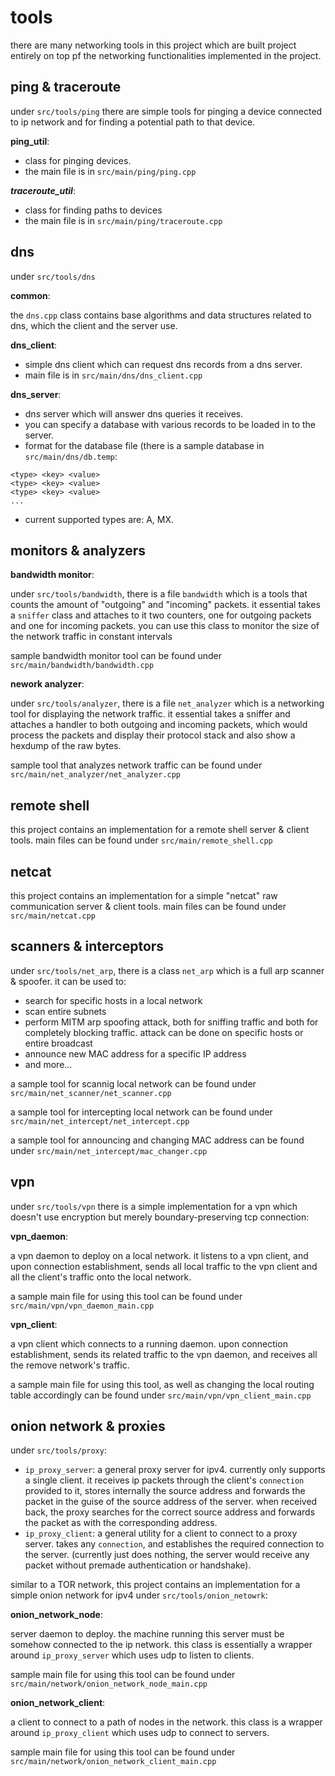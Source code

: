 # tools
there are many networking tools in this project which are built project entirely on top pf the networking functionalities implemented in the project.

## ping & traceroute
under `src/tools/ping` there are simple tools for pinging a device connected to ip network and for finding a potential path to that device.

**ping_util**:

- class for pinging devices.
- the main file is in `src/main/ping/ping.cpp`

***traceroute_util***:

- class for finding paths to devices
- the main file is in `src/main/ping/traceroute.cpp`

## dns
under `src/tools/dns`

**common**:

the `dns.cpp` class contains base algorithms and data structures related to dns, which the client and the server use.

**dns_client**:
- simple dns client which can request dns records from a dns server.
- main file is in `src/main/dns/dns_client.cpp`

**dns_server**:
- dns server which will answer dns queries it receives.
- you can specify a database with various records to be loaded in to the server.
- format for the database file (there is a sample database in `src/main/dns/db.temp`:
```
<type> <key> <value>
<type> <key> <value>
<type> <key> <value>
...
```
- current supported types are: A, MX.

## monitors & analyzers

**bandwidth monitor**:

under `src/tools/bandwidth`, there is a file `bandwidth` which is a tools that counts the amount of "outgoing" and "incoming" packets. it essential takes a `sniffer` class and attaches to it two counters, one for outgoing packets and one for incoming packets. you can use this class to monitor the size of the network traffic in constant intervals

sample bandwidth monitor tool can be found under `src/main/bandwidth/bandwidth.cpp`

**nework analyzer**:

under `src/tools/analyzer`, there is a file `net_analyzer` which is a networking tool for displaying the network traffic. it essential takes a sniffer and attaches a handler to both outgoing and incoming packets, which would process the packets and display their protocol stack and also show a hexdump of the raw bytes.

sample tool that analyzes network traffic can be found under `src/main/net_analyzer/net_analyzer.cpp`


## remote shell

this project contains an implementation for a remote shell server & client tools. main files can be found under `src/main/remote_shell.cpp`

## netcat

this project contains an implementation for a simple "netcat" raw communication server & client tools. main files can be found under `src/main/netcat.cpp`

## scanners & interceptors

under `src/tools/net_arp`, there is a class `net_arp` which is a full arp scanner & spoofer. it can be used to:
* search for specific hosts in a local network
* scan entire subnets
* perform MITM arp spoofing attack, both for sniffing traffic and both for completely blocking traffic. attack can be done on specific hosts or entire broadcast
* announce new MAC address for a specific IP address
* and more...

a sample tool for scannig local network can be found under `src/main/net_scanner/net_scanner.cpp`

a sample tool for intercepting local network can be found under `src/main/net_intercept/net_intercept.cpp`

a sample tool for announcing and changing MAC address can be found under `src/main/net_intercept/mac_changer.cpp`

## vpn
under `src/tools/vpn` there is a simple implementation for a vpn which doesn't use encryption but merely boundary-preserving tcp connection:

**vpn_daemon**:

a vpn daemon to deploy on a local network. it listens to a vpn client, and upon connection establishment, sends all local traffic to the vpn client and all the client's traffic onto the local network.

a sample main file for using this tool can be found under `src/main/vpn/vpn_daemon_main.cpp`

**vpn_client**:

a vpn client which connects to a running daemon. upon connection establishment, sends its related traffic to the vpn daemon, and receives all the remove network's traffic.

a sample main file for using this tool, as well as changing the local routing table accordingly can be found under `src/main/vpn/vpn_client_main.cpp`

## onion network & proxies

under `src/tools/proxy`:

* `ip_proxy_server`: a general proxy server for ipv4. currently only supports a single client. it receives ip packets through the client's `connection` provided to it, stores internally the source address and forwards the packet in the guise of the source address of the server. when received back, the proxy searches for the correct source address and forwards the packet as with the corresponding address.
* `ip_proxy_client`: a general utility for a client to connect to a proxy server. takes any `connection`, and establishes the required connection to the server. (currently just does nothing, the server would receive any packet without premade authentication or handshake).

similar to a TOR network, this project contains an implementation for a simple onion network for ipv4 under `src/tools/onion_netowrk`:

**onion_network_node**:

server daemon to deploy. the machine running this server must be somehow connected to the ip network. this class is essentially a wrapper around `ip_proxy_server` which uses udp to listen to clients.

sample main file for using this tool can be found under `src/main/network/onion_network_node_main.cpp`

**onion_network_client**:

a client to connect to a path of nodes in the network. this class is a wrapper around `ip_proxy_client` which uses udp to connect to servers.

sample main file for using this tool can be found under `src/main/network/onion_network_client_main.cpp`
